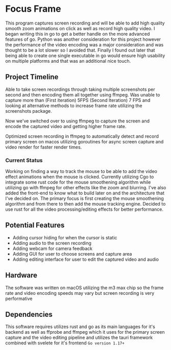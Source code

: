 # Focus Frame

This program captures screen recording and will be able to add high quality smooth zoom animations on click as well as record high quality video. I began writing this in go to get a better handle on the more advanced features of go. Python was another consideration for this project however the performance of the video encoding was a major consideration and was thought to be a lot slower so I avoided that. Finally I found out later that being able to create one single executable in go would ensure high usability on multiple platforms and that was an additional nice touch.

## Project Timeline

Able to take screen recordings through taking multiple screenshots per second and then encoding them all together using ffmpeg. Was unable to capture more than (First iteration) 5FPS (Second Iteration) 7 FPS and looking at alternative methods to increase frame rate utilizing the screenshots package.

Now we've switched over to using ffmpeg to capture the screen and encode the captured video and getting higher frame rate.

Optimized screen recording in ffmpeg to automatically detect and record primary screen on macos utilizing goroutines for async screen capture and video render for faster render times.

### Current Status

Working on finding a way to track the mouse to be able to add the video effect animations when the mouse is clicked. Currently utilizing Cgo to integrate some rust code for the mouse smoothening algorithm while utilizing go with ffmpeg for other effects like the zoom and blurring. I've also added the front-end to know what to build later on and the architecture that I've decided on. The primary focus is first creating the mouse smoothening algorithm and from there to then add the mouse tracking engine. Decided to use rust for all the video processing/editing effects for better performance. 

## Potential Features

- Adding cursor hiding for when the cursor is static
- Adding audio to the screen recording
- Adding webcam for camera feedback
- Adding GUI for user to choose screens and capture area
- Adding editing interface for user to edit the captured video and audio

## Hardware

The software was written on macOS utilizing the m3 max chip so the frame rate and video encoding speeds may vary but screen recording is very performative

## Dependencies

This software requires utilizes rust and go as its main languages for it's backend as well as ffprobe and ffmpeg which it uses for the primary screen capture and the video editing pipeline and utilizes the tauri framework combined with svelete for it's frontend 
`Go version 1.17+`

